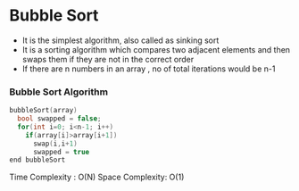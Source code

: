 # Bubble Sort

- It is the simplest algorithm, also called as sinking sort
- It is a sorting algorithm which compares two adjacent elements and then swaps them if they are not in the correct order
- If there are n numbers in an array , no of total iterations would be n-1

### Bubble Sort Algorithm 

```cpp
bubbleSort(array)
  bool swapped = false;
  for(int i=0; i<n-1; i++)
    if(array[i]>array[i+1])
      swap(i,i+1)
      swapped = true
end bubbleSort
```

Time Complexity : O(N)
Space Complexity: O(1)
